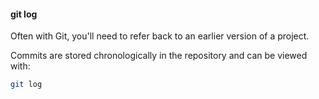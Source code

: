 #### git log

Often with Git, you'll need to refer back to an earlier version of a project.

Commits are stored chronologically in the repository and can be viewed with:

```sh
git log
```
